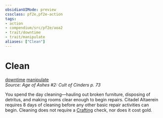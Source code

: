 ```yaml
---
obsidianUIMode: preview
cssclass: pf2e,pf2e-action
tags:
- action
- compendium/src/pf2e/aoa2
- trait/downtime
- trait/manipulate
aliases: ["Clean"]
---
```

# Clean
[downtime](downtime.md "Downtime Action & Ability Trait")  [manipulate](manipulate.md "Manipulate General Trait")  
*Source: Age of Ashes #2: Cult of Cinders p. 73*  


You spend the day cleaning—hauling out broken furniture, disposing of detritus, and making rooms clear enough to begin repairs. Citadel Altaerein requires 8 days of cleaning before any other basic repair activities can begin. Cleaning does not require a [Crafting](skills.md#Crafting) check, nor does it cost gold.
